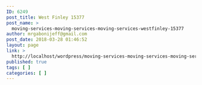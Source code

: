 ```yaml
---
ID: 6249
post_title: West Finley 15377
post_name: >
  moving-services-moving-services-moving-services-westfinley-15377
author: mrgabonijeff@gmail.com
post_date: 2018-03-28 01:46:52
layout: page
link: >
  http://localhost/wordpress/moving-services-moving-services-moving-services-westfinley-15377/
published: true
tags: [ ]
categories: [ ]
---
```

